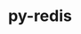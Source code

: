 ---
title: "py-redis"
layout: cache
categories: [package, develop-2023-11-19]
meta: {"versions": ["4.5.1"], "compilers": ["gcc@=7.5.0"], "oss": ["ubuntu18.04"], "platforms": ["linux"], "targets": ["x86_64_v3"], "stacks": ["radiuss", "root"], "num_specs": 1, "num_specs_by_stack": {"radiuss": 1, "root": 1}}
spec_details: [{"hash": "qnxp533atjiujyshxgnukmnllmyq7hxv", "compiler": "gcc@=7.5.0", "versions": ["4.5.1"], "os": "ubuntu18.04", "platform": "linux", "target": "x86_64_v3", "variants": ["build_system=python_pip", "~hiredis"], "stacks": ["radiuss", "root"], "size": "-", "tarball": "https://binaries.spack.io/releases/develop-2023-11-19/build_cache/linux-ubuntu18.04-x86_64_v3/gcc-7.5.0/py-redis-4.5.1/linux-ubuntu18.04-x86_64_v3-gcc-7.5.0-py-redis-4.5.1-qnxp533atjiujyshxgnukmnllmyq7hxv.spack"}]
---